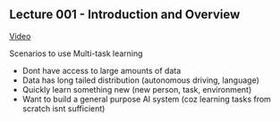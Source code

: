 ## Lecture 001 - Introduction and Overview

[Video](https://www.youtube.com/watch?v=0rZtSwNOTQo&list=PLoROMvodv4rMC6zfYmnD7UG3LVvwaITY5&index=1)

Scenarios to use Multi-task learning 

  - Dont have access to large amounts of data
  - Data has long tailed distribution (autonomous driving, language)
  - Quickly learn something new (new person, task, environment)
  - Want to build a general purpose AI system (coz learning tasks from scratch isnt sufficient)
